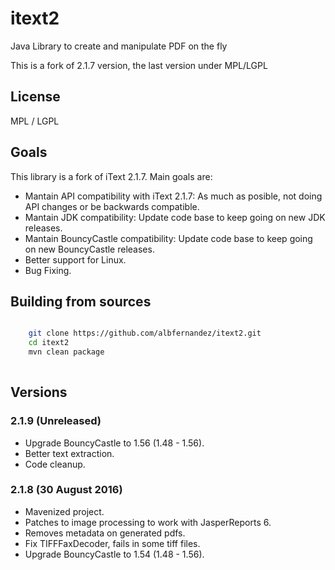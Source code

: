# itext2

Java Library to create and manipulate PDF on the fly

This is a fork of 2.1.7 version, the last version under MPL/LGPL

## License

MPL / LGPL

## Goals

This library is a fork of iText 2.1.7. Main goals are:

* Mantain API compatibility with iText 2.1.7: As much as posible, not doing API changes or be backwards compatible.
* Mantain JDK compatibility: Update code base to keep going on new JDK releases.
* Mantain BouncyCastle compatibility: Update code base to keep going on new BouncyCastle releases.
* Better support for Linux.
* Bug Fixing.



## Building from sources

```bash

    git clone https://github.com/albfernandez/itext2.git
    cd itext2
    mvn clean package
    
``` 

## Versions

### 2.1.9 (Unreleased)
* Upgrade BouncyCastle to 1.56 (1.48 - 1.56).
* Better text extraction.
* Code cleanup.

### 2.1.8 (30 August 2016)

* Mavenized project.
* Patches to image processing to work with JasperReports 6.
* Removes metadata on generated pdfs.
* Fix TIFFFaxDecoder, fails in some tiff files.
* Upgrade BouncyCastle to 1.54 (1.48 - 1.56).
